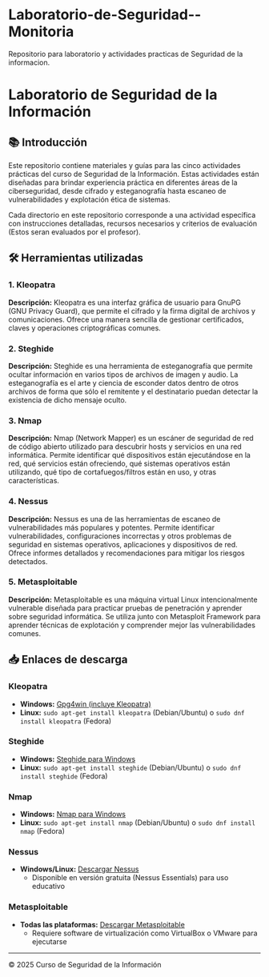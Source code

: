 # Laboratorio-de-Seguridad--Monitoria
Repositorio para laboratorio y actividades practicas de Seguridad de la informacion.
# Laboratorio de Seguridad de la Información

## 📚 Introducción

Este repositorio contiene materiales y guías para las cinco actividades prácticas del curso de Seguridad de la Información. Estas actividades están diseñadas para brindar experiencia práctica en diferentes áreas de la ciberseguridad, desde cifrado y esteganografía hasta escaneo de vulnerabilidades y explotación ética de sistemas.

Cada directorio en este repositorio corresponde a una actividad específica con instrucciones detalladas, recursos necesarios y criterios de evaluación (Estos seran evaluados por el profesor).

## 🛠️ Herramientas utilizadas

### 1. Kleopatra
**Descripción:** Kleopatra es una interfaz gráfica de usuario para GnuPG (GNU Privacy Guard), que permite el cifrado y la firma digital de archivos y comunicaciones. Ofrece una manera sencilla de gestionar certificados, claves y operaciones criptográficas comunes.

### 2. Steghide
**Descripción:** Steghide es una herramienta de esteganografía que permite ocultar información en varios tipos de archivos de imagen y audio. La esteganografía es el arte y ciencia de esconder datos dentro de otros archivos de forma que sólo el remitente y el destinatario puedan detectar la existencia de dicho mensaje oculto.

### 3. Nmap
**Descripción:** Nmap (Network Mapper) es un escáner de seguridad de red de código abierto utilizado para descubrir hosts y servicios en una red informática. Permite identificar qué dispositivos están ejecutándose en la red, qué servicios están ofreciendo, qué sistemas operativos están utilizando, qué tipo de cortafuegos/filtros están en uso, y otras características.

### 4. Nessus
**Descripción:** Nessus es una de las herramientas de escaneo de vulnerabilidades más populares y potentes. Permite identificar vulnerabilidades, configuraciones incorrectas y otros problemas de seguridad en sistemas operativos, aplicaciones y dispositivos de red. Ofrece informes detallados y recomendaciones para mitigar los riesgos detectados.

### 5. Metasploitable
**Descripción:** Metasploitable es una máquina virtual Linux intencionalmente vulnerable diseñada para practicar pruebas de penetración y aprender sobre seguridad informática. Se utiliza junto con Metasploit Framework para aprender técnicas de explotación y comprender mejor las vulnerabilidades comunes.

## 📥 Enlaces de descarga

### Kleopatra
- **Windows:** [Gpg4win (incluye Kleopatra)](https://gpg4win.org/download.html)
- **Linux:** `sudo apt-get install kleopatra` (Debian/Ubuntu) o `sudo dnf install kleopatra` (Fedora)

### Steghide
- **Windows:** [Steghide para Windows](https://steghide.sourceforge.net/download.php)
- **Linux:** `sudo apt-get install steghide` (Debian/Ubuntu) o `sudo dnf install steghide` (Fedora)

### Nmap
- **Windows:** [Nmap para Windows](https://nmap.org/download.html#windows)
- **Linux:** `sudo apt-get install nmap` (Debian/Ubuntu) o `sudo dnf install nmap` (Fedora)

### Nessus
- **Windows/Linux:** [Descargar Nessus](https://www.tenable.com/downloads/nessus)
  - Disponible en versión gratuita (Nessus Essentials) para uso educativo

### Metasploitable
- **Todas las plataformas:** [Descargar Metasploitable](https://sourceforge.net/projects/metasploitable/)
  - Requiere software de virtualización como VirtualBox o VMware para ejecutarse
---

© 2025 Curso de Seguridad de la Información
